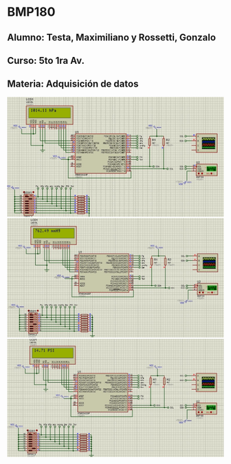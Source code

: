 # BMP180
## Alumno: Testa, Maximiliano y Rossetti, Gonzalo
## Curso: 5to 1ra Av.
## Materia: Adquisición de datos
![Screen1](screen1.jpg)
![Screen2](screen2.jpg)
![Screen3](screen3.jpg)